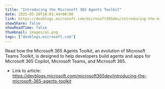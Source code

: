 ```yaml
---
title: "Introducing the Microsoft 365 Agents Toolkit"
date: 2025-05-20T16:01:44+00:00
link: https://devblogs.microsoft.com/microsoft365dev/introducing-the-microsoft-365-agents-toolkit
showShare: false
showReadTime: false
thumbnail: images/ai.png
tags: ["devblogs.microsoft.com"]
---
```

Read how the Microsoft 365 Agents Toolkit, an evolution of Microsoft Teams Toolkit, is designed to help developers build agents and apps for Microsoft 365 Copilot, Microsoft Teams, and Microsoft 365.

- Link to article: https://devblogs.microsoft.com/microsoft365dev/introducing-the-microsoft-365-agents-toolkit